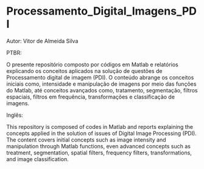 # Processamento_Digital_Imagens_PDI

Autor: Vitor de Almeida Silva

PTBR:

O presente repositório  composto por códigos em Matlab e relatórios explicando os conceitos aplicados na solução de questões de Processamento digital de imagem (PDI). O conteúdo abrange os conceitos iniciais como, intensidade e manipulação de imagens por meio das funções do Matlab, até conceitos avançados como, tratamento, segmentação, filtros espaciais, filtros em frequência, transformações e classificação de imagens. 

Inglês:

This repository is composed of codes in Matlab and reports explaining the concepts applied in the solution of issues of Digital Image Processing (PDI). The content covers initial concepts such as image intensity and manipulation through Matlab functions, even advanced concepts such as treatment, segmentation, spatial filters, frequency filters, transformations, and image classification.
